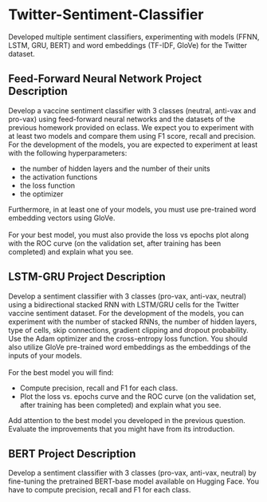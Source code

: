 # Twitter-Sentiment-Classifier
Developed multiple sentiment classifiers, experimenting with models (FFNN, LSTM, GRU, BERT) and word embeddings (TF-IDF, GloVe) for the Twitter dataset.

## Feed-Forward Neural Network Project Description

Develop a vaccine sentiment classifier with 3 classes (neutral, anti-vax and pro-vax) using
feed-forward neural networks and the datasets of the previous homework provided on eclass. We expect you to experiment with at least two models and compare them using
F1 score, recall and precision. For the development of the models, you are expected to
experiment at least with the following hyperparameters:

* the number of hidden layers and the number of their units
* the activation functions
* the loss function
* the optimizer

Furthermore, in at least one of your models, you must use pre-trained word embedding
vectors using GloVe. <br><br>
For your best model, you must also provide the loss vs epochs plot along with the ROC
curve (on the validation set, after training has been completed) and explain what you see.

## LSTM-GRU Project Description

Develop a sentiment classifier with 3 classes (pro-vax, anti-vax, neutral) using a bidirectional stacked RNN with LSTM/GRU cells for the Twitter vaccine sentiment dataset. For the development of the models, you can experiment with the number of stacked RNNs, the number of hidden layers, type of cells, skip connections, gradient clipping and dropout probability. Use the Adam optimizer and the cross-entropy loss function. You should also utilize GloVe pre-trained word embeddings as the embeddings of the inputs of your models. <br><br>
For the best model you will find:

* Compute precision, recall and F1 for each class.
* Plot the loss vs. epochs curve and the ROC curve (on the validation set, after training
has been completed) and explain what you see.

Add attention to the best model you developed in the previous question. Evaluate the
improvements that you might have from its introduction.

## BERT Project Description

Develop a sentiment classifier with 3 classes (pro-vax, anti-vax, neutral) by fine-tuning the
pretrained BERT-base model available on Hugging Face. You have to compute precision,
recall and F1 for each class.

